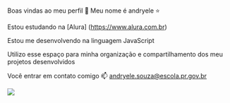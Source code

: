 Boas vindas ao meu perfil 🍓
Meu nome é andryele ⭐

Estou estudando na [Alura] (https://www.alura.com.br)

Estou me desenvolvendo na linguagem JavaScript

Utilizo esse espaço para minha organização e compartilhamento dos meu projetos desenvolvidos

Você entrar em contato comigo 📫
andryele.souza@escola.pr.gov.br

![](https://tenor.com/pt-BR/view/taylor-swift-taylorswift-gif-20340077)
